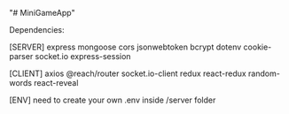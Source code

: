 "# MiniGameApp" 

Dependencies:

[SERVER]
express mongoose cors jsonwebtoken bcrypt dotenv cookie-parser socket.io express-session 

[CLIENT]
axios @reach/router socket.io-client redux react-redux
random-words react-reveal

[ENV]
need to create your own .env inside /server folder
